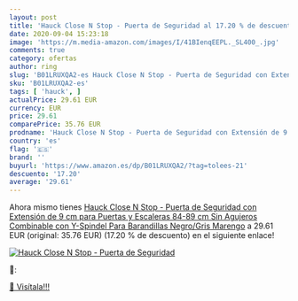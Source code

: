 ```yaml
---
layout: post
title: 'Hauck Close N Stop - Puerta de Seguridad al 17.20 % de descuento'
date: 2020-09-04 15:23:18
image: 'https://m.media-amazon.com/images/I/41BIenqEEPL._SL400_.jpg'
comments: true
category: ofertas
author: ring
slug: 'B01LRUXQA2-es Hauck Close N Stop - Puerta de Seguridad con Extensión de...'
sku: 'B01LRUXQA2-es'
tags: [ 'hauck', ]
actualPrice: 29.61 EUR
currency: EUR
price: 29.61
comparePrice: 35.76 EUR
prodname: 'Hauck Close N Stop - Puerta de Seguridad con Extensión de 9 cm  para Puertas y Escaleras 84-89 cm  Sin Agujeros  Combinable con Y-Spindel Para Barandillas  Negro/Gris Marengo'
country: 'es'
flag: '🇪🇸'
brand: ''
buyurl: 'https://www.amazon.es/dp/B01LRUXQA2/?tag=tolees-21'
descuento: '17.20'
average: '29.61'
---
```


Ahora mismo tienes [Hauck Close N Stop - Puerta de Seguridad con Extensión de 9 cm  para Puertas y Escaleras 84-89 cm  Sin Agujeros  Combinable con Y-Spindel Para Barandillas  Negro/Gris Marengo](https://www.amazon.es/dp/B01LRUXQA2/?tag=tolees-21) a 29.61 EUR (original: 35.76 EUR) (17.20 %  de descuento) en el siguiente enlace!

[![Hauck Close N Stop - Puerta de Seguridad](https://m.media-amazon.com/images/I/41BIenqEEPL._SL400_.jpg)](https://www.amazon.es/dp/B01LRUXQA2/?tag=tolees-21)

🔎:


[🛒 Visítala!!!](https://www.amazon.es/dp/B01LRUXQA2/?tag=tolees-21)
